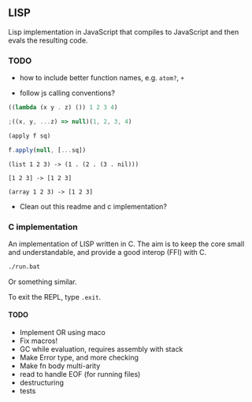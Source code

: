 ## LISP

Lisp implementation in JavaScript that compiles to JavaScript and then evals the resulting code.

### TODO

- how to include better function names, e.g. `atom?`, `+`

- follow js calling conventions?

```scheme
((lambda (x y . z) ()) 1 2 3 4)
```

```js
;((x, y, ...z) => null)(1, 2, 3, 4)
```

```scheme
(apply f sq)
```

```js
f.apply(null, [...sq])
```

`(list 1 2 3) -> (1 . (2 . (3 . nil)))`

`[1 2 3] -> [1 2 3]`

`(array 1 2 3) -> [1 2 3]`


- Clean out this readme and c implementation?

### C implementation

An implementation of LISP written in C. The aim is to keep the core small and understandable, and provide a good interop (FFI) with C.

```bash
./run.bat
```

Or something similar.

To exit the REPL, type `.exit`.

#### TODO

- Implement OR using maco
- Fix macros!
- GC while evaluation, requires assembly with stack
- Make Error type, and more checking
- Make fn body multi-arity
- read to handle EOF (for running files)
- destructuring
- tests
